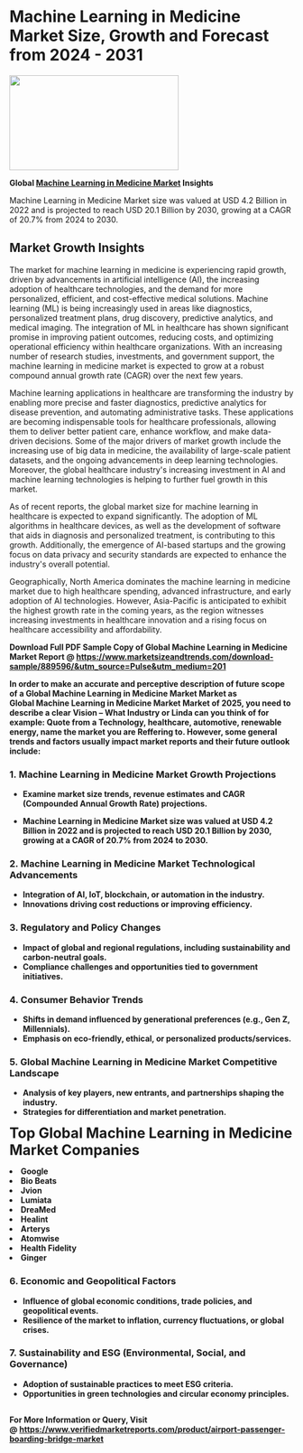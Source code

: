 <H1>Machine Learning in Medicine Market Size, Growth and Forecast from 2024 - 2031</H1><img class="aligncenter size-medium wp-image-584254" src="https://thirdeyenews.in/wp-content/uploads/2024/09/Global-Market-Research-300x168.jpeg" alt="" width="300" height="168" /><p><strong>Global&nbsp;<a href="https://www.marketsizeandtrends.com/download-sample/889596/&amp;utm_source=Pulse&amp;utm_medium=201">Machine Learning in Medicine Market</a> Insights</strong></p><p>Machine Learning in Medicine Market size was valued at USD 4.2 Billion in 2022 and is projected to reach USD 20.1 Billion by 2030, growing at a CAGR of 20.7% from 2024 to 2030.</p><p><h2>Market Growth Insights</h2> <p>The market for machine learning in medicine is experiencing rapid growth, driven by advancements in artificial intelligence (AI), the increasing adoption of healthcare technologies, and the demand for more personalized, efficient, and cost-effective medical solutions. Machine learning (ML) is being increasingly used in areas like diagnostics, personalized treatment plans, drug discovery, predictive analytics, and medical imaging. The integration of ML in healthcare has shown significant promise in improving patient outcomes, reducing costs, and optimizing operational efficiency within healthcare organizations. With an increasing number of research studies, investments, and government support, the machine learning in medicine market is expected to grow at a robust compound annual growth rate (CAGR) over the next few years.</p> <p><strong></strong></p> <p>Machine learning applications in healthcare are transforming the industry by enabling more precise and faster diagnostics, predictive analytics for disease prevention, and automating administrative tasks. These applications are becoming indispensable tools for healthcare professionals, allowing them to deliver better patient care, enhance workflow, and make data-driven decisions. Some of the major drivers of market growth include the increasing use of big data in medicine, the availability of large-scale patient datasets, and the ongoing advancements in deep learning technologies. Moreover, the global healthcare industry's increasing investment in AI and machine learning technologies is helping to further fuel growth in this market.</p> <p>As of recent reports, the global market size for machine learning in healthcare is expected to expand significantly. The adoption of ML algorithms in healthcare devices, as well as the development of software that aids in diagnosis and personalized treatment, is contributing to this growth. Additionally, the emergence of AI-based startups and the growing focus on data privacy and security standards are expected to enhance the industry's overall potential.</p> <p>Geographically, North America dominates the machine learning in medicine market due to high healthcare spending, advanced infrastructure, and early adoption of AI technologies. However, Asia-Pacific is anticipated to exhibit the highest growth rate in the coming years, as the region witnesses increasing investments in healthcare innovation and a rising focus on healthcare accessibility and affordability.</p> <p><strong></p><p><span class=""><strong>Download Full PDF Sample Copy of Global Machine Learning in Medicine Market Report</strong> @ <a href="https://www.marketsizeandtrends.com/download-sample/889596/&amp;utm_source=Pulse&amp;utm_medium=201" target="_blank">https://www.marketsizeandtrends.com/download-sample/889596/&amp;utm_source=Pulse&amp;utm_medium=201</a></span></p><p>In order to make an accurate and perceptive description of future scope of a Global&nbsp;Machine Learning in Medicine Market Market as Global&nbsp;Machine Learning in Medicine Market Market of 2025, you need to describe a clear Vision &ndash; What Industry or Linda can you think of for example: Quote from a Technology, healthcare, automotive, renewable energy, name the market you are Reffering to. However, some general trends and factors usually impact market reports and their future outlook include:</p><h3>1.&nbsp;<strong>Machine Learning in Medicine Market Growth Projections</strong></h3><ul><li>Examine market size trends, revenue estimates and CAGR (Compounded Annual Growth Rate) projections.</li><li><p>Machine Learning in Medicine Market size was valued at USD 4.2 Billion in 2022 and is projected to reach USD 20.1 Billion by 2030, growing at a CAGR of 20.7% from 2024 to 2030.</p></li></ul><h3>2.&nbsp;<strong>Machine Learning in Medicine Market Technological Advancements</strong></h3><ul><li>Integration of AI, IoT, blockchain, or automation in the industry.</li><li>Innovations driving cost reductions or improving efficiency.</li></ul><h3>3.&nbsp;<strong>Regulatory and Policy Changes</strong></h3><ul><li>Impact of global and regional regulations, including sustainability and carbon-neutral goals.</li><li>Compliance challenges and opportunities tied to government initiatives.</li></ul><h3>4.&nbsp;<strong>Consumer Behavior Trends</strong></h3><ul><li>Shifts in demand influenced by generational preferences (e.g., Gen Z, Millennials).</li><li>Emphasis on eco-friendly, ethical, or personalized products/services.</li></ul><h3>5.&nbsp;<strong>Global Machine Learning in Medicine Market Competitive Landscape</strong></h3><ul><li>Analysis of key players, new entrants, and partnerships shaping the industry.</li><li>Strategies for differentiation and market penetration.</li></ul><p data-pm-slice="1 1 []"><span style="color: inherit; font-family: inherit; font-size: 25px;">Top Global Machine Learning in Medicine Market Companies</span></p><div class="" data-test-id=""><p><li>Google</li><li> Bio Beats</li><li> Jvion</li><li> Lumiata</li><li> DreaMed</li><li> Healint</li><li> Arterys</li><li> Atomwise</li><li> Health Fidelity</li><li> Ginger</li></p></div><h3>6.&nbsp;<strong>Economic and Geopolitical Factors</strong></h3><ul><li>Influence of global economic conditions, trade policies, and geopolitical events.</li><li>Resilience of the market to inflation, currency fluctuations, or global crises.</li></ul><h3>7.&nbsp;<strong>Sustainability and ESG (Environmental, Social, and Governance)</strong></h3><ul><li>Adoption of sustainable practices to meet ESG criteria.</li><li>Opportunities in green technologies and circular economy principles.</li></ul><h2><strong style="font-size: 14px;">For More Information or Query, Visit @&nbsp;</strong><a style="background-color: #ffffff; font-size: 14px;" href="https://www.marketsizeandtrends.com/report/machine-learning-in-medicine-market-/" target="_blank">https://www.verifiedmarketreports.com/product/airport-passenger-boarding-bridge-market</a></h2>